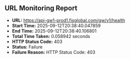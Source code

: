 ## URL Monitoring Report

- **URL:** https://api-gw1-prod1.fisglobal.com/gw/v1/health
- **Start Time:** 2025-09-12T20:38:40.047859
- **End Time:** 2025-09-12T20:38:40.106801
- **Total Time Taken:** 0.058942 seconds
- **HTTP Status Code:** 403
- **Status:** Failure
- **Failure Reason:** HTTP Status Code: 403
